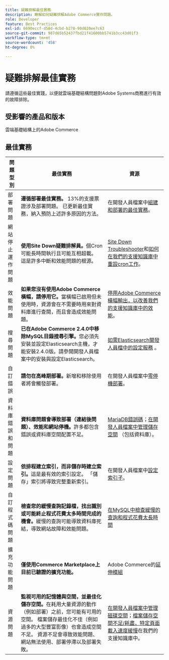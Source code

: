 ```yaml
---
title: 疑難排解最佳實務
description: 瞭解如何疑難排解Adobe Commerce實作問題。
role: Developer
feature: Best Practices
exl-id: 6690eccf-d58d-4cbd-b278-90d020ee7c63
source-git-commit: 987d65b52437fbd21f41600bb5741b3cc43d01f3
workflow-type: tm+mt
source-wordcount: '458'
ht-degree: 0%

---
```


# 疑難排解最佳實務

請遵循這些最佳實踐，以便就雲端基礎結構問題對Adobe Systems商務進行有效的故障排除。

## 受影響的產品和版本

雲端基礎結構上的Adobe Commerce

## 最佳實務

| 問題型別 | 最佳實務 | 資源 |
|----------------------------|----------------------------------------------------------------------------------------------------------------------------------------------------------------------------------------------------------------------------------------------------------------------------------------------------------------------------------------------------------------------------------------------------|-------------------------------------------------------------------------------------------------------------------------------------------------------------------------------------------------------------------------------------------------------------------------------------------------------------------------------------------------------------------------------------------------------|
| 部署問題 | **遵循部署最佳實務。** 13%的支援票證涉及部署問題。 已更新最佳實務，納入預防上述許多原因的方法。 | 在開發人員檔案中[組建和部署的最佳實務](https://experienceleague.adobe.com/zh-hant/docs/commerce-cloud-service/user-guide/develop/deploy/best-practices#best-practices)。 |
| 網站停止運作問題 | **使用Site Down疑難排解員。**&#x200B;個Cron可能長時間執行且可能互相超載。 這是許多中斷和效能問題的根源。 | [Site Down Troubleshooter](https://experienceleague.adobe.com/docs/commerce-knowledge-base/kb/troubleshooting/site-down-or-unresponsive/magento-site-down-troubleshooter.html?lang=zh-Hant)和[如何在我們的支援知識庫中重設cron工作](https://experienceleague.adobe.com/docs/commerce-knowledge-base/kb/troubleshooting/miscellaneous/cron-job-is-stuck-in-running-status.html?lang=zh-Hant)。 |
| 效能問題 | **如果您沒有使用Adobe Commerce橫幅，請停用它。**&#x200B;當橫幅已啟用但未使用時，資源會在不需要時用來對資料庫進行查閱，而且會造成效能問題。 | [停用Adobe Commerce橫幅輸出，以改善我們的支援知識庫中的效能](https://experienceleague.adobe.com/docs/commerce-knowledge-base/kb/troubleshooting/miscellaneous/disable-magento-banner-output-to-improve-site-performance.html?lang=zh-Hant)。 |
| 搜尋問題 | **已在Adobe Commerce 2.4.0中移除MySQL目錄搜尋引擎。**&#x200B;您必須先安裝並設定Elasticsearch主機，才能安裝2.4.0版。請參閱開發人員檔案中的安裝與設定Elasticsearch。 | [如需Elasticsearch開發人員檔中的設定服務](https://experienceleague.adobe.com/zh-hant/docs/commerce-cloud-service/user-guide/configure/service/elasticsearch) 。 |
| 自訂錯誤 | **請勿在高峰期部署。**&#x200B;新增和移除使用者將會觸發部署。 | 在開發人員檔案中[零停機部署](https://experienceleague.adobe.com/zh-hant/docs/commerce-cloud-service/user-guide/develop/deploy/reduce-downtime)。 |
| 資料庫錯誤和問題 | **資料庫問題會導致部署（連結後問題）、效能和網站停機。**&#x200B;許多都包含錯誤或資料庫空間配置不足。 | [MariaDB錯誤碼](https://mariadb.com/kb/en/library/mariadb-error-codes/#mariadb-specific-error-codes)；[在開發人員檔案中管理儲存空間](https://experienceleague.adobe.com/zh-hant/docs/commerce-cloud-service/user-guide/develop/storage/manage-disk-space) （包括資料庫）。 |
| 設定問題 | **依排程建立索引，而非儲存時建立索引。**&#x200B;這是最有效的索引設定。 「儲存」索引將導致完整重新索引。 | 在開發人員檔案中[設定索引子](../../../configuration/cli/manage-indexers.md#configure-indexers)。 |
| 自訂程式碼問題 | **檢查您的緩慢查詢記錄檔，找出識別或可能終止程式花費太多時間完成的機會。**&#x200B;緩慢的查詢可能導致資料庫死結，導致網站故障和效能問題。 | [在MySQL中檢查緩慢的查詢和程式花費太長時間](https://experienceleague.adobe.com/docs/commerce-knowledge-base/kb/troubleshooting/database/checking-slow-queries-and-processes-mysql.html?lang=zh-Hant) |
| 擴充功能問題 | **僅使用Commerce Marketplace上目前已驗證的擴充功能。** | Adobe Commerce的[延伸模組](https://marketplace.magento.com/extensions.html) |
| 資源問題 | **監視可用的記憶體與空間，並最佳化儲存空間。**&#x200B;在耗用大量資源的動作（例如部署）之前，您可能有可用的空間。 檔案儲存最佳化不佳（例如過多的大型豐富影像）也會造成空間不足。 資源不足會導致效能問題、網站無法使用、部署停滯以及部署失敗。 | [在開發人員檔案中管理磁碟空間](https://experienceleague.adobe.com/zh-hant/docs/commerce-cloud-service/user-guide/develop/storage/manage-disk-space)；[檔案儲存空間不足/耗盡，特定頁面載入速度緩慢](https://experienceleague.adobe.com/docs/commerce-knowledge-base/kb/troubleshooting/miscellaneous/file-storage-low-specific-page-loads-are-slow.html?lang=zh-Hant)在我們的支援知識庫中。 |
